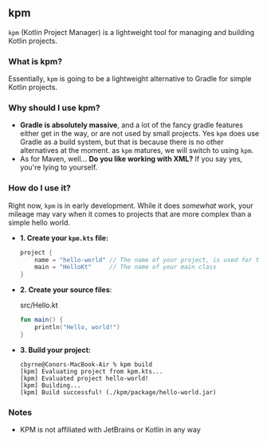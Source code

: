 ## kpm

``kpm`` (Kotlin Project Manager) is a lightweight tool for managing and building Kotlin projects.

### What is kpm?

Essentially, ``kpm`` is going to be a lightweight alternative to Gradle for simple Kotlin projects.

### Why should I use kpm?

- **Gradle is absolutely massive**, and a lot of the fancy gradle features either get in the way, or are not used by
  small projects. Yes ``kpm`` does use Gradle as a build system, but that is because there is no other alternatives at
  the moment. as ``kpm`` matures, we will switch to using ``kpm``.
- As for Maven, well... **Do you like working with XML?** If you say yes, you're lying to yourself.

### How do I use it?

Right now, ``kpm`` is in early development. While it does *somewhat* work, your mileage may vary when it comes to
projects that are more complex than a simple hello world.

- **1. Create your ``kpm.kts`` file:**
    ```kotlin
    project {
        name = "hello-world" // The name of your project, is used for the final artifact name
        main = "HelloKt"     // The name of your main class 
    }
    ```

- **2. Create your source files**:

  src/Hello.kt
    ```kotlin
    fun main() {
        println("Hello, world!")
    }
    ```

- **3. Build your project:**
    ```
    cbyrne@Conors-MacBook-Air % kpm build
    [kpm] Evaluating project from kpm.kts...
    [kpm] Evaluated project hello-world!
    [kpm] Building...
    [kpm] Build successful! (./kpm/package/hello-world.jar)
    ```

### Notes

- KPM is not affiliated with JetBrains or Kotlin in any way
